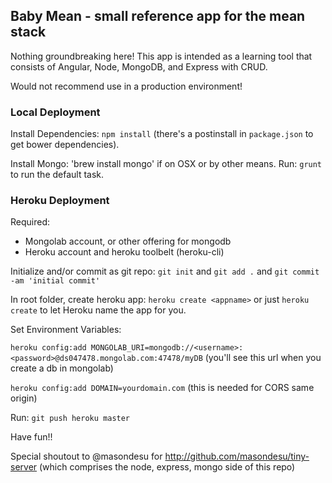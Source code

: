 ## Baby Mean - small reference app for the mean stack
Nothing groundbreaking here!  This app is intended as a learning tool that consists of Angular, Node, MongoDB, and Express with CRUD.

Would not recommend use in a production environment!

### Local Deployment
Install Dependencies: `npm install` (there's a postinstall in `package.json` to get bower dependencies).

Install Mongo: 'brew install mongo' if on OSX or by other means.
Run: `grunt` to run the default task.

### Heroku Deployment
Required:
- Mongolab account, or other offering for mongodb
- Heroku account and heroku toolbelt (heroku-cli)

Initialize and/or commit as git repo: `git init` and `git add .` and `git commit -am 'initial commit'`

In root folder, create heroku app: `heroku create <appname>` or just `heroku create` to let Heroku name the app for you.

Set Environment Variables: 

`heroku config:add MONGOLAB_URI=mongodb://<username>:<password>@ds047478.mongolab.com:47478/myDB` (you'll see this url when you create a db in mongolab)

`heroku config:add DOMAIN=yourdomain.com` (this is needed for CORS same origin)

Run: `git push heroku master`


Have fun!!

Special shoutout to @masondesu for http://github.com/masondesu/tiny-server (which comprises the node, express, mongo side of this repo)


